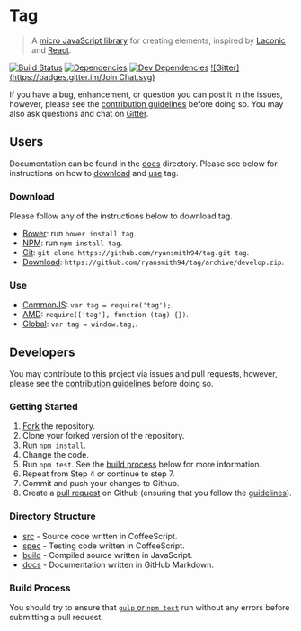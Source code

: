 # Tag
> A [micro JavaScript library](http://microjs.com/#) for creating elements, inspired by [Laconic](https://github.com/joestelmach/laconic) and [React](facebook.github.io/react/).

[![Build Status](https://travis-ci.org/ryansmith94/tag.svg?branch=master)](https://travis-ci.org/ryansmith94/tag)
[![Dependencies](https://david-dm.org/ryansmith94/tag.svg?style=flat)](/package.json)
[![Dev Dependencies](https://david-dm.org/ryansmith94/tag/dev-status.svg?style=flat)](/package.json)
[![Gitter](https://badges.gitter.im/Join Chat.svg)](https://gitter.im/ryansmith94/tag?utm_source=badge&utm_medium=badge&utm_campaign=pr-badge)

If you have a bug, enhancement, or question you can post it in the issues, however, please see the [contribution guidelines](/contributing.md) before doing so. You may also ask questions and chat on [Gitter](https://gitter.im/ryansmith94/tag).

## Users
Documentation can be found in the [docs](/docs) directory. Please see below for instructions on how to [download](#download) and [use](#use) tag.

### Download
Please follow any of the instructions below to download tag.
- [Bower](bower.io): run `bower install tag`.
- [NPM](npmjs.org): run `npm install tag`.
- [Git](http://git-scm.com/): `git clone https://github.com/ryansmith94/tag.git tag`.
- [Download](https://github.com/ryansmith94/tag/archive/develop.zip): `https://github.com/ryansmith94/tag/archive/develop.zip`.

### Use
- [CommonJS](http://wiki.commonjs.org/wiki/CommonJS): `var tag = require('tag');`.
- [AMD](http://requirejs.org/docs/whyamd.html): `require(['tag'], function (tag) {})`.
- [Global](http://www.w3schools.com/js/js_scope.asp): `var tag = window.tag;`.

## Developers
You may contribute to this project via issues and pull requests, however, please see the [contribution guidelines](/contributing.md) before doing so.

### Getting Started
1. [Fork](/fork) the repository.
2. Clone your forked version of the repository.
3. Run `npm install`.
4. Change the code.
5. Run `npm test`. See the [build process](#build-process) below for more information.
6. Repeat from Step 4 or continue to step 7.
7. Commit and push your changes to Github.
8. Create a [pull request](/compare) on Github (ensuring that you follow the [guidelines](/contributing.md)).

### Directory Structure
- [src](/src) - Source code written in CoffeeScript.
- [spec](/spec) - Testing code written in CoffeeScript.
- [build](/build) - Compiled source written in JavaScript.
- [docs](/docs) - Documentation written in GitHub Markdown.

### Build Process
You should try to ensure that [`gulp` or `npm test`](http://gulpjs.com/) run without any errors before submitting a pull request.
